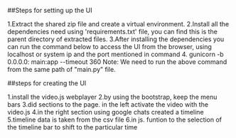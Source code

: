##Steps for setting up the UI

1.Extract the shared zip file and create a virtual environment. 
2.Install all the dependencies need using 'requirements.txt' file, you can find this is the parent directory of extracted files. 
3.After installing the dependencies you can run the command below to access the UI from the browser, using localhost or system ip and the port mentioned in command 
4. gunicorn -b 0.0.0.0: main:app --timeout 360 Note: We need to run the above command from the same path of "main.py" file.

##steps for creating the UI

1.install the video.js webplayer 
2.by using the bootstrap, keep the menu bars
3.did sections to the page. in the left activate the video with the video.js
4.in the right section using google chats created a timeline
5.timeline data is taken from the csv file 6.in js. funtion to the selection of the timeline bar to shift to the particular time
